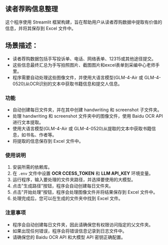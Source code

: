 ## 读者荐购信息整理
这个程序使用 Streamlit 框架构建，旨在帮助用户从读者荐购数据中提取有价值的信息，并将其保存到 Excel 文件中。

## 场景描述：
- 读者荐购数据包括手写投诉单、电话、网络表单、12315或其他途径提交。
- 这些信息最终汇总为手写拍照图片、截图图片和excel表单到采编中心老师手里。
- 程序需要自动处理这些图像文件，并使用大语言模型(GLM-4-Air 或 GLM-4-0520)从OCR识别的文本中获取书籍信息和提交人信息。

### 功能
- 自动创建每日文件夹，并在其中创建 handwriting 和 screenshot 子文件夹。
- 处理 handwriting 和 screenshot 文件夹中的图像文件，使用 Baidu OCR API 进行文本提取。
- 使用大语言模型(GLM-4-Air 或 GLM-4-0520)从提取的文本中获取书籍信息，如书名、作者等。
- 将提取的信息保存到 Excel 文件中。

### 使用说明
1. 安装所需的依赖库。
2. 在 `.env` 文件中设置 **OCR CCESS_TOKEN** 和 **LLM API_KEY** 环境变量。
3. 运行程序，输入要处理的文件夹路径，并选择要使用的大模型。
4. 点击"生成路径"按钮，程序会自动创建每日文件夹。
5. 点击"开始处理"按钮，程序会处理图像文件并将结果保存到 Excel 文件中。
6. 处理完成后，您可以在生成的文件夹中找到 Excel 文件。

### 注意事项
- 程序会自动创建每日文件夹，因此请确保您有权限访问指定的父文件夹。
- 如果出现任何错误，程序会将错误信息记录到日志文件中。
- 请确保您的 Baidu OCR API 和大模型 API 密钥正确配置。
